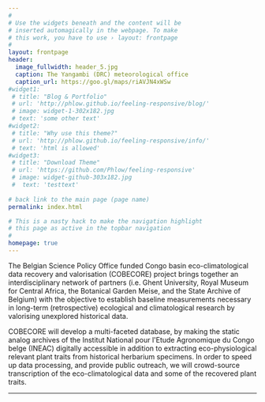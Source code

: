 ```yaml
---
#
# Use the widgets beneath and the content will be
# inserted automagically in the webpage. To make
# this work, you have to use › layout: frontpage
#
layout: frontpage
header:
  image_fullwidth: header_5.jpg
  caption: The Yangambi (DRC) meteorological office
  caption_url: https://goo.gl/maps/riAVJN4xWSw
#widget1:
 # title: "Blog & Portfolio"
 # url: 'http://phlow.github.io/feeling-responsive/blog/'
 # image: widget-1-302x182.jpg
 # text: 'some other text'
#widget2:
 # title: "Why use this theme?"
 # url: 'http://phlow.github.io/feeling-responsive/info/'
 # text: 'html is allowed'
#widget3:
 # title: "Download Theme"
 # url: 'https://github.com/Phlow/feeling-responsive'
 # image: widget-github-303x182.jpg
 #  text: 'testtext'
  
# back link to the main page (page name)
permalink: index.html

# This is a nasty hack to make the navigation highlight
# this page as active in the topbar navigation
#
homepage: true
---
```


The Belgian Science Policy Office funded Congo basin eco-climatological data recovery and valorisation (COBECORE) project brings together an interdisciplinary network of partners (i.e. Ghent University, Royal Museum for Central Africa, the Botanical Garden Meise, and the State Archive of Belgium) with the objective to establish baseline measurements necessary in long-term (retrospective) ecological and climatological research by valorising unexplored historical data.

COBECORE will develop a multi-faceted database, by making the static analog archives of the Institut National pour l'Etude Agronomique du Congo belge (INEAC) digitally accessible in addition to extracting eco-physiological relevant plant traits from historical herbarium specimens. In order to speed up data processing, and provide public outreach, we will crowd-source transcription of the eco-climatological data and some of the recovered plant traits.

---
